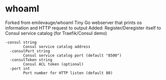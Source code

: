 # whoamI

Forked from emilevauge/whoamI
Tiny Go webserver that prints os information and HTTP request to output
Added: Register/Deregister itself to Consul service catalog (for Traefik/Consul demo)

```Usage: whoamI
-consul string
        Consul service catalog address
  -consulPort string
        Consul service catalog port (default "8500")
  -consulToken string
        Consul ACL token (optional)
  -port int
        Port number for HTTP listen (default 80)
```
